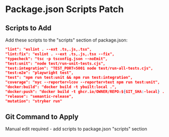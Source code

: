 # Package.json Scripts Patch

## Scripts to Add
Add these scripts to the "scripts" section of package.json:

```json
"lint": "eslint . --ext .ts,.js,.tsx",
"lint:fix": "eslint . --ext .ts,.js,.tsx --fix",
"typecheck": "tsc -p tsconfig.json --noEmit",
"test:unit": "node test/run-unit-tests.cjs",
"test:integration": "TEST_PORT=5001 node test/run-all-tests.cjs",
"test:e2e": "playwright test",
"test": "npm run test:unit && npm run test:integration",
"coverage": "nyc --reporter=lcov --reporter=text npm run test:unit",
"docker:build": "docker build -t ybuilt:local .",
"docker:push": "docker build -t ghcr.io/OWNER/REPO:${GIT_SHA:-local} . && docker push ghcr.io/OWNER/REPO:${GIT_SHA:-local}",
"release": "semantic-release",
"mutation": "stryker run"
```

## Git Command to Apply
Manual edit required - add scripts to package.json "scripts" section
